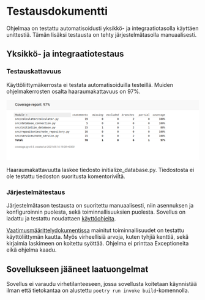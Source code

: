 # Testausdokumentti

Ohjelmaa on testattu automatisoidusti yksikkö- ja integraatiotasolla käyttäen unittestiä. Tämän lisäksi testausta on tehty järjestelmätasolla manuaalisesti.

## Yksikkö- ja integraatiotestaus

### Testauskattavuus

Käyttöliittymäkerrosta ei testata automatisoiduilla testeillä. Muiden ohjelmakerrosten osalta haaraumakattavuus on 97%.

![Haaraumakattavuus](kuvat/haaraumakattavuus.png)

Haaraumakattavuutta laskee tiedosto initialize_database.py. Tiedostosta ei ole testattu tiedoston suoritusta komentoriviĺtä. 

### Järjestelmätestaus

Järjestelmätason testausta on suoritettu manuaalisesti, niin asennuksen ja konfiguroinnin puolesta, sekä toiminnallisuuksien puolesta. Sovellus on ladattu ja testattu noudattaen [käyttöohjeita](./kayttohje.md).

[Vaatimusmäärittelydokumentissa](./vaatimusmaarittely.md) mainitut toiminnallisuudet on testattu käyttöliittymän kautta. Myös virheellisiä arvoja, kuten tyhjiä kenttiä, sekä kirjaimia laskimeen on koitettu syöttää. Ohjelma ei printtaa Exceptioneita eikä ohjelma kaadu.

## Sovellukseen jääneet laatuongelmat

Sovellus ei varaudu virhetilanteeseen, jossa sovellusta koitetaan käynnistää ilman että tietokantaa on alustettu `poetry run invoke build`-komennolla.

